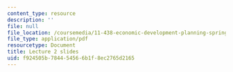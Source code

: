 ```yaml
---
content_type: resource
description: ''
file: null
file_location: /coursemedia/11-438-economic-development-planning-spring-2020/f924505b784454566b1f8ec2765d2165_MIT11_438s20_lec2.pdf
file_type: application/pdf
resourcetype: Document
title: Lecture 2 slides
uid: f924505b-7844-5456-6b1f-8ec2765d2165
---
```

